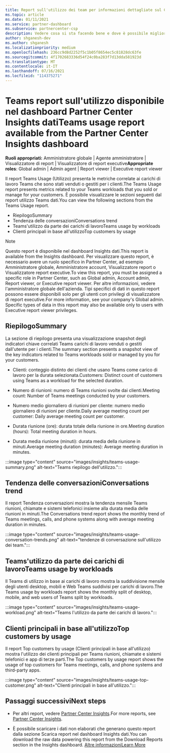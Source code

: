 ```yaml
---
title: Report sull'utilizzo dei team per informazioni dettagliate sul Centro per i partner
ms.topic: article
ms.date: 01/11/2021
ms.service: partner-dashboard
ms.subservice: partnercenter-csp
description: Vedere cosa si sta facendo bene e dove è possibile migliorare l'utilizzo delle sottoscrizioni Teams che si vendono o gestiscono per i clienti.
author: shganesh-dev
ms.author: shganesh
ms.localizationpriority: medium
ms.openlocfilehash: 236cc9d8d2252f5c1b05f8654ec5c81828dc63fe
ms.sourcegitcommit: 4f1702683336d54f24c0ba283f7d13dda581923d
ms.translationtype: MT
ms.contentlocale: it-IT
ms.lasthandoff: 07/16/2021
ms.locfileid: "114375271"
---
```

# <a name="teams-usage-report-available-from-the-partner-center-insights-dashboard"></a><span data-ttu-id="ad698-103">Teams report sull'utilizzo disponibile nel dashboard Partner Center Insights dati</span><span class="sxs-lookup"><span data-stu-id="ad698-103">Teams usage report available from the Partner Center Insights dashboard</span></span>

<span data-ttu-id="ad698-104">**Ruoli appropriati:** Amministratore globale | Agente amministratore | Visualizzatore di report | Visualizzatore di report executive</span><span class="sxs-lookup"><span data-stu-id="ad698-104">**Appropriate roles**: Global admin | Admin agent | Report viewer | Executive report viewer</span></span>

<span data-ttu-id="ad698-105">Il report Teams Usage (Utilizzo) presenta le metriche correlate ai carichi di lavoro Teams che sono stati venduti o gestiti per i clienti.</span><span class="sxs-lookup"><span data-stu-id="ad698-105">The Teams Usage report presents metrics related to your Teams workloads that you sold or manage for your customers.</span></span> <span data-ttu-id="ad698-106">È possibile visualizzare le sezioni seguenti dal report utilizzo Teams dati.</span><span class="sxs-lookup"><span data-stu-id="ad698-106">You can view the following sections from the Teams Usage report.</span></span>

- <span data-ttu-id="ad698-107">Riepilogo</span><span class="sxs-lookup"><span data-stu-id="ad698-107">Summary</span></span>
- <span data-ttu-id="ad698-108">Tendenza delle conversazioni</span><span class="sxs-lookup"><span data-stu-id="ad698-108">Conversations trend</span></span>
- <span data-ttu-id="ad698-109">Teams'utilizzo da parte dei carichi di lavoro</span><span class="sxs-lookup"><span data-stu-id="ad698-109">Teams usage by workloads</span></span>
- <span data-ttu-id="ad698-110">Clienti principali in base all'utilizzo</span><span class="sxs-lookup"><span data-stu-id="ad698-110">Top customers by usage</span></span>

 > [!NOTE]
 > <span data-ttu-id="ad698-111">Questo report è disponibile nel dashboard Insights dati.</span><span class="sxs-lookup"><span data-stu-id="ad698-111">This report is available from the Insights dashboard.</span></span> <span data-ttu-id="ad698-112">Per visualizzare questo report, è necessario avere un ruolo specifico in Partner Center, ad esempio Amministratore globale, Amministratore account, Visualizzatore report o Visualizzatore report executive.</span><span class="sxs-lookup"><span data-stu-id="ad698-112">To view this report, you must be assigned a specific role in Partner Center, such as Global admin, Account admin, Report viewer, or Executive report viewer.</span></span> <span data-ttu-id="ad698-113">Per altre informazioni, vedere l'amministratore globale dell'azienda. Tipi specifici di dati in questo report possono essere disponibili solo per gli utenti con privilegi di visualizzatore di report executive.</span><span class="sxs-lookup"><span data-stu-id="ad698-113">For more information, see your company's Global admin. Specific types of data in this report may also be available only to users with Executive report viewer privileges.</span></span>

## <a name="summary"></a><span data-ttu-id="ad698-114">Riepilogo</span><span class="sxs-lookup"><span data-stu-id="ad698-114">Summary</span></span>

<span data-ttu-id="ad698-115">La sezione di riepilogo presenta una visualizzazione snapshot degli indicatori chiave correlati Teams carichi di lavoro venduti o gestiti dall'utente per i clienti.</span><span class="sxs-lookup"><span data-stu-id="ad698-115">The summary section presents a snapshot view of the key indicators related to Teams workloads sold or managed by you for your customers.</span></span>  

- <span data-ttu-id="ad698-116">Clienti: conteggio distinto dei clienti che usano Teams come carico di lavoro per la durata selezionata.</span><span class="sxs-lookup"><span data-stu-id="ad698-116">Customers: Distinct count of customers using Teams as a workload for the selected duration.</span></span>

- <span data-ttu-id="ad698-117">Numero di riunioni: numero di Teams riunioni svolte dai clienti.</span><span class="sxs-lookup"><span data-stu-id="ad698-117">Meeting count: Number of Teams meetings conducted by your customers.</span></span>

- <span data-ttu-id="ad698-118">Numero medio giornaliero di riunioni per cliente: numero medio giornaliero di riunioni per cliente.</span><span class="sxs-lookup"><span data-stu-id="ad698-118">Daily average meeting count per customer: Daily average meeting count per customer.</span></span> 

- <span data-ttu-id="ad698-119">Durata riunione (ore): durata totale della riunione in ore.</span><span class="sxs-lookup"><span data-stu-id="ad698-119">Meeting duration (hours): Total meeting duration in hours.</span></span> 

- <span data-ttu-id="ad698-120">Durata media riunione (minuti): durata media della riunione in minuti.</span><span class="sxs-lookup"><span data-stu-id="ad698-120">Average meeting duration (minutes): Average meeting duration in minutes.</span></span> 

:::image type="content" source="images/insights/teams-usage-summary.png" alt-text="Teams riepilogo dell'utilizzo.":::

## <a name="conversations-trend"></a><span data-ttu-id="ad698-122">Tendenza delle conversazioni</span><span class="sxs-lookup"><span data-stu-id="ad698-122">Conversations trend</span></span>

<span data-ttu-id="ad698-123">Il report Tendenza conversazioni mostra la tendenza mensile Teams riunioni, chiamate e sistemi telefonici insieme alla durata media delle riunioni in minuti.</span><span class="sxs-lookup"><span data-stu-id="ad698-123">The Conversations trend report shows the monthly trend of Teams meetings, calls, and phone systems along with average meeting duration in minutes.</span></span>

:::image type="content" source="images/insights/teams-usage-conversation-trends.png" alt-text="tendenze di conversazione sull'utilizzo dei team.":::

## <a name="teams-usage-by-workloads"></a><span data-ttu-id="ad698-125">Teams'utilizzo da parte dei carichi di lavoro</span><span class="sxs-lookup"><span data-stu-id="ad698-125">Teams usage by workloads</span></span>

<span data-ttu-id="ad698-126">Il Teams di utilizzo in base ai carichi di lavoro mostra la suddivisione mensile degli utenti desktop, mobili e Web Teams suddivisi per carichi di lavoro.</span><span class="sxs-lookup"><span data-stu-id="ad698-126">The Teams usage by workloads report shows the monthly split of desktop, mobile, and web users of Teams split by workloads.</span></span>

:::image type="content" source="images/insights/teams-usage-workload.png" alt-text="Teams l'utilizzo da parte dei carichi di lavoro.":::

## <a name="top-customers-by-usage"></a><span data-ttu-id="ad698-128">Clienti principali in base all'utilizzo</span><span class="sxs-lookup"><span data-stu-id="ad698-128">Top customers by usage</span></span>

<span data-ttu-id="ad698-129">Il report Top customers by usage (Clienti principali in base all'utilizzo) mostra l'utilizzo dei clienti principali per Teams riunioni, chiamate e sistemi telefonici e app di terze parti.</span><span class="sxs-lookup"><span data-stu-id="ad698-129">The Top customers by usage report shows the usage of top customers for Teams meetings, calls, and phone systems and third-party apps.</span></span>

:::image type="content" source="images/insights/teams-usage-top-customer.png" alt-text="Clienti principali in base all'utilizzo.":::

## <a name="next-steps"></a><span data-ttu-id="ad698-131">Passaggi successivi</span><span class="sxs-lookup"><span data-stu-id="ad698-131">Next steps</span></span>

- <span data-ttu-id="ad698-132">Per altri report, vedere [Partner Center Insights](partner-center-insights.md).</span><span class="sxs-lookup"><span data-stu-id="ad698-132">For more reports, see [Partner Center Insights](partner-center-insights.md).</span></span>

- <span data-ttu-id="ad698-133">È possibile scaricare i dati non elaborati che generano questo report dalla sezione Scarica report nel dashboard Insights dati.</span><span class="sxs-lookup"><span data-stu-id="ad698-133">You can download the raw data powering this report from the Download Reports section in the Insights dashboard.</span></span> [<span data-ttu-id="ad698-134">Altre informazioni</span><span class="sxs-lookup"><span data-stu-id="ad698-134">Learn More</span></span>](insights-download-reports.md) 
